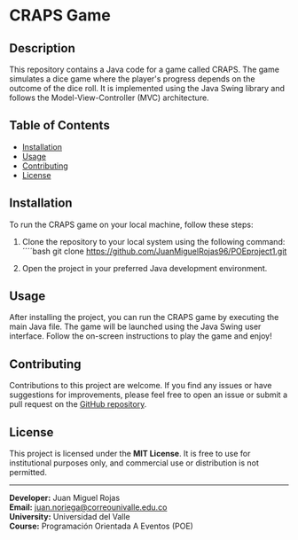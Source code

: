 # CRAPS Game

## Description
This repository contains a Java code for a game called CRAPS. The game simulates a dice game where the player's progress depends on the outcome of the dice roll. It is implemented using the Java Swing library and follows the Model-View-Controller (MVC) architecture.

## Table of Contents
- [Installation](#installation)
- [Usage](#usage)
- [Contributing](#contributing)
- [License](#license)

## Installation
To run the CRAPS game on your local machine, follow these steps:

1. Clone the repository to your local system using the following command:
  ´´´´bash
  git clone https://github.com/JuanMiguelRojas96/POEproject1.git
  
2. Open the project in your preferred Java development environment.

## Usage
After installing the project, you can run the CRAPS game by executing the main Java file. The game will be launched using the Java Swing user interface. Follow the on-screen instructions to play the game and enjoy!

## Contributing
Contributions to this project are welcome. If you find any issues or have suggestions for improvements, please feel free to open an issue or submit a pull request on the [GitHub repository](https://github.com/JuanMiguelRojas96/POEproject1.git).

## License
This project is licensed under the **MIT License**. It is free to use for institutional purposes only, and commercial use or distribution is not permitted.

---

**Developer:** Juan Miguel Rojas  
**Email:** juan.noriega@correounivalle.edu.co  
**University:** Universidad del Valle  
**Course:** Programación Orientada A Eventos (POE)

 
